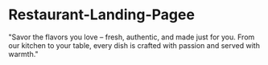 # Restaurant-Landing-Pagee
"Savor the flavors you love – fresh, authentic, and made just for you. From our kitchen to your table, every dish is crafted with passion and served with warmth."
